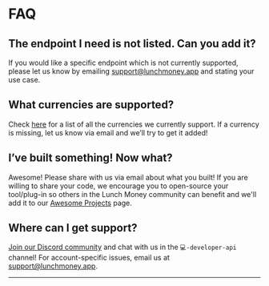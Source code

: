 # FAQ

## The endpoint I need is not listed. Can you add it?

If you would like a specific endpoint which is not currently supported, please let us know by emailing [support@lunchmoney.app](mailto:support@lunchmoney.app) and stating your use case.

## What currencies are supported?

Check [here](#supported-currencies) for a list of all the currencies we currently support. If a currency is missing, let us know via email and we’ll try to get it added!

## I’ve built something! Now what?

Awesome! Please share with us via email about what you built! If you are willing to share your code, we encourage you to open-source your tool/plug-in so others in the Lunch Money community can benefit and we'll add it to our [Awesome Projects](#awesome-projects) page.

## Where can I get support?

[Join our Discord community](https://discord.gg/vSz6jjZuj8) and chat with us in the `💻-developer-api` channel! For account-specific issues, email us at [support@lunchmoney.app](mailto:support@lunchmoney.app).

---
